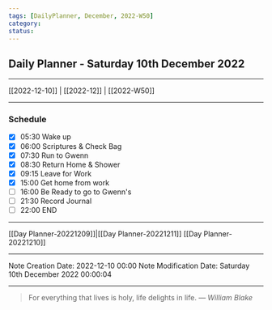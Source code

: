 ```yaml
---
tags: [DailyPlanner, December, 2022-W50]
category:
status:
---
```


## Daily Planner - Saturday 10th December 2022

---
[[2022-12-10]] | [[2022-12]] | [[2022-W50]]

---
### Schedule
- [x] 05:30 Wake up
- [x] 06:00 Scriptures & Check Bag
- [x] 07:30 Run to Gwenn
- [x] 08:30 Return Home & Shower
- [x] 09:15 Leave for Work
- [x] 15:00 Get home from work
- [ ] 16:00 Be Ready to go to Gwenn's
- [ ] 21:30 Record Journal
- [ ] 22:00 END

---
[[Day Planner-20221209]]|[[Day Planner-20221211]]
[[Day Planner-20221210]]

---

Note Creation Date: 2022-12-10 00:00
Note Modification Date: Saturday 10th December 2022 00:00:04 

--- 
> For everything that lives is holy, life delights in life.
> — <cite>William Blake</cite>